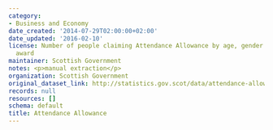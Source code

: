 ```yaml
---
category:
- Business and Economy
date_created: '2014-07-29T02:00:00+02:00'
date_updated: '2016-02-10'
license: Number of people claiming Attendance Allowance by age, gender and rate of
  award
maintainer: Scottish Government
notes: <p>manual extraction</p>
organization: Scottish Government
original_dataset_link: http://statistics.gov.scot/data/attendance-allowance
records: null
resources: []
schema: default
title: Attendance Allowance
---
```

